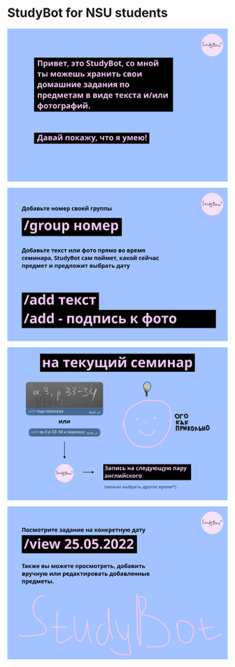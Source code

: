 # StudyBot for NSU students 
<p align="center">
<img src="images/info_1.png" align="middle" alt="alt text" width="600"/>
</p>

<p align="center">
<img src="images/info_2.png" align="middle" alt="alt text" width="600"/>
</p>

<p align="center">
<img src="images/info_3.png" align="middle" alt="alt text" width="600"/>
</p>

<p align="center">
<img src="images/info_4.png" align="middle" alt="alt text" width="600"/>
</p>